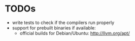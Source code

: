 # TODOs

- write tests to check if the compilers run properly
- support for prebuilt binaries if available:
  - official builds for Debian/Ubuntu: http://llvm.org/apt/
